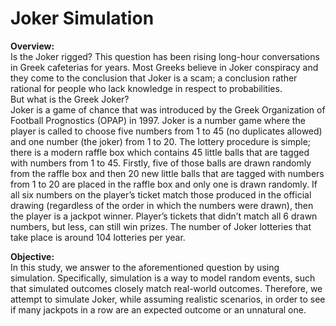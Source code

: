 # Joker Simulation

**Overview:**  
Is the Joker rigged? This question has been rising long-hour conversations in Greek cafeterias for years. Most Greeks believe in Joker conspiracy and they come to the conclusion that Joker is a scam; a conclusion rather rational for people who lack knowledge in respect to probabilities.    
But what is the Greek Joker? <br/> 
Joker is a game of chance that was introduced by the Greek Organization of Football Prognostics (OPAP) in 1997. Joker is a number game where the player is called to choose five numbers from 1 to 45 (no duplicates allowed) and one number (the joker) from 1 to 20. The lottery procedure is simple; there is a modern raffle box which contains 45 little balls that are tagged with numbers from 1 to 45. Firstly, five of those balls are drawn randomly from the raffle box and then 20 new little balls that are tagged with numbers from 1 to 20 are placed in the raffle box and only one is drawn randomly. If all six numbers on the player’s ticket match those produced in the official drawing (regardless of the order in which the numbers were drawn), then the player is a jackpot winner. Player’s tickets that didn’t match all 6 drawn numbers, but less, can still win prizes. The number of Joker lotteries that take place is around 104 lotteries per year.  <br/>  

**Objective:**  
In this study, we answer to the aforementioned question by using simulation. Specifically, simulation is a way to model random events, such that simulated outcomes closely match real-world outcomes. Therefore, we attempt to simulate Joker, while assuming realistic scenarios, in order to see if many jackpots in a row are an expected outcome or an unnatural one. 
